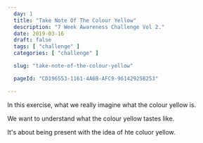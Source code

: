 ```yaml
---
  day: 1
  title: "Take Note Of The Colour Yellow"
  description: "7 Week Awareness Challenge Vol 2."
  date: 2019-03-16
  draft: false
  tags: [ "challenge" ]
  categories: [ "challenge" ]

  slug: "take-note-of-the-colour-yellow"

  pageId: "CD196553-1161-4A6B-AFC9-96142925B253"

---
```


In this exercise, what we really imagine what the colour yellow is.

We want to understand what the colour yellow tastes like. 

It's about being present with the idea of hte coluor yellow.


